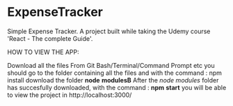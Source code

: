 # ExpenseTracker

Simple Expense Tracker.
A project built while taking the Udemy course 'React - The complete Guide'.


HOW TO VIEW THE APP:

Download all the files
From Git Bash/Terminal/Command Prompt etc you should go to the folder containing all the files and with the command : npm install download the folder **node** **modulesB**
After the _node modules_ folder has succesfully downloaded, with the command : **npm** **start** you will be able to view the project in http://localhost:3000/
